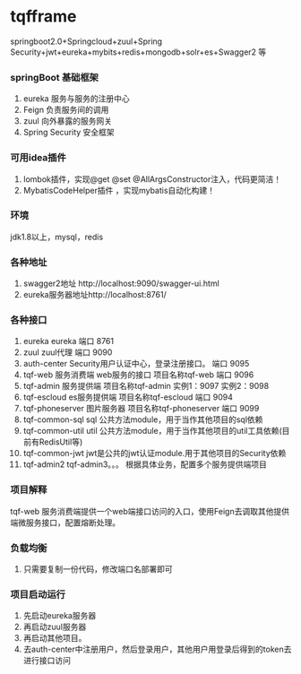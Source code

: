 # tqfframe
springboot2.0+Springcloud+zuul+Spring Security+jwt+eureka+mybits+redis+mongodb+solr+es+Swagger2 等

### springBoot 基础框架
1. eureka 服务与服务的注册中心
2. Feign 负责服务间的调用
3. zuul 向外暴露的服务网关
4. Spring Security 安全框架

### 可用idea插件
1. lombok插件，实现@get @set @AllArgsConstructor注入，代码更简洁！
2. MybatisCodeHelper插件 ，实现mybatis自动化构建！

### 环境
jdk1.8以上，mysql，redis

### 各种地址
1. swagger2地址   http://localhost:9090/swagger-ui.html
1. eureka服务器地址http://localhost:8761/

### 各种接口
1. eureka                        eureka                                             端口 8761
2. zuul                          zuul代理                                           端口 9090 
3. auth-center                   Security用户认证中心，登录注册接口。                 端口 9095
4. tqf-web                       服务消费端   web服务的接口 项目名称tqf-web           端口 9096
5. tqf-admin                     服务提供端   项目名称tqf-admin                       实例1：9097 实例2：9098
6. tqf-escloud                   es服务提供端 项目名称tqf-escloud                     端口 9094   
7. tqf-phoneserver               图片服务器   项目名称tqf-phoneserver                 端口 9099 
8. tqf-common-sql  sql           公共方法module，用于当作其他项目的sql依赖
9. tqf-common-util util          公共方法module，用于当作其他项目的util工具依赖(目前有RedisUtil等)
10. tqf-common-jwt                jwt是公共的jwt认证module.用于其他项目的Security依赖
11. tqf-admin2 tqf-admin3。。。  根据具体业务，配置多个服务提供端项目

### 项目解释
tqf-web 服务消费端提供一个web端接口访问的入口，使用Feign去调取其他提供端微服务接口，配置熔断处理。

### 负载均衡
1. 只需要复制一份代码，修改端口名部署即可

### 项目启动运行
1. 先启动eureka服务器
2. 再启动zuul服务器
3. 再启动其他项目。
4. 去auth-center中注册用户，然后登录用户，其他用户用登录后得到的token去进行接口访问













